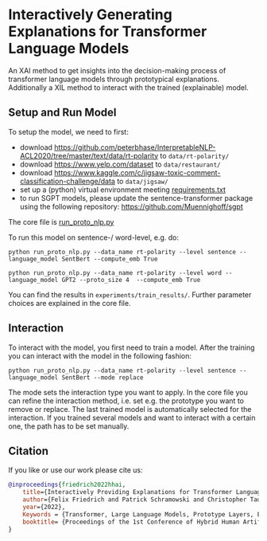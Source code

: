 # Interactively Generating Explanations for Transformer Language Models
An XAI method to get insights into the decision-making process of transformer language models through prototypical explanations. Additionally a XIL method to interact with the trained (explainable) model.

## Setup and Run Model

To setup the model, we need to first:
* download https://github.com/peterbhase/InterpretableNLP-ACL2020/tree/master/text/data/rt-polarity to `data/rt-polarity/`
* download https://www.yelp.com/dataset to `data/restaurant/`
* download https://www.kaggle.com/c/jigsaw-toxic-comment-classification-challenge/data to `data/jigsaw/`
* set up a (python) virtual environment meeting [requirements.txt](requirements.txt)
* to run SGPT models, please update the sentence-transformer package using the following repository: https://github.com/Muennighoff/sgpt

The core file is [run_proto_nlp.py](run_proto_nlp.py)

To run this model on sentence-/ word-level, e.g. do:

```
python run_proto_nlp.py --data_name rt-polarity --level sentence --language_model SentBert --compute_emb True
```

```
python run_proto_nlp.py --data_name rt-polarity --level word --language_model GPT2 --proto_size 4  --compute_emb True
```

You can find the results in `experiments/train_results/`. Further parameter choices are explained in the core file.

## Interaction

To interact with the model, you first need to train a model. After the training you can interact with the model in the following fashion:
```
python run_proto_nlp.py --data_name rt-polarity --level sentence --language_model SentBert --mode replace
```
The mode sets the interaction type you want to apply. In the core file you can refine the interaction method, i.e. set e.g. the prototype you want to remove or replace. The last trained model is automatically selected for the interaction. If you trained several models and want to interact with a certain one, the path has to be set manually.


## Citation
If you like or use our work please cite us:
```bibtex
@inproceedings{friedrich2022hhai,
    title={Interactively Providing Explanations for Transformer Language Models},
    author={Felix Friedrich and Patrick Schramowski and Christopher Tauchmann and Kristian Kersting},
    year={2022},
    Keywords = {Transformer, Large Language Models, Prototype Layers, Explainable AI, Explanatory Interactive Learning},
    booktitle= {Proceedings of the 1st Conference of Hybrid Human Artificial Intelligence (HHAI) and in Frontiers in Artificial Intelligence and Applications}
}   
```
<!-- #endregion -->
